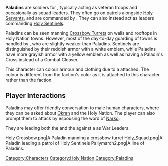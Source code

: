 **Paladins** are soldiers for [](03%20-%20Projects%20&%20Wikis/Kenshi/Kenshi%20Wiki/Kenshi%20Wiki%20Template/The_Holy_Nation.md), typically acting as veteran troops
and occasionally as squad leaders. They often go on patrols alongside
[Holy Servants](Holy_Servant.md "wikilink"), and are commanded by [](High_Paladin.md). They can also instead act as leaders
commanding [Holy Sentinels](Holy_Sentinel.md "wikilink").

Paladins can be seen manning [Crossbow Turrets](Turrets.md "wikilink") on
walls and rooftops in Holy Nation towns. However, most of the day-to-day
guarding of towns is handled by [](Holy_Sentinel.md), who are slightly weaker than
Paladins. Sentinels are distinguished by their reddish armor with a
white emblem, while Paladins have more grayish armor with a yellow
emblem as well as having a Paladin's Cross instead of a Combat Cleaver.

This character can colour armour and clothing due to a [](Colour_Scheme.md) attached. The colour is different from
the faction's color as it is attached to this character rather than the
faction.

## Player Interactions

Paladins may offer friendly conversation to male human characters, where
they can be asked about [Okran](Okran.md "wikilink") and the Holy Nation.
The player can also prompt them to attack by espousing the word of
[Narko](Narko.md "wikilink").

They are leading both the [](Holy_Nation_Assault_(Minor).md) and the [](Holy_Assault.md) against a [](Guide_to_Building_an_Outpost.md) as War Leaders.

Holy Crossbow.png\|A Paladin manning a crossbow turret Holy_Squad.png\|A
Paladin leading a patrol of Holy Sentinels Pallymarch2.png\|A line of
Paladins.

[Category:Characters](Category:Characters "wikilink") [Category:Holy
Nation](Category:Holy_Nation "wikilink")
[Category:Paladins](Category:Paladins "wikilink")